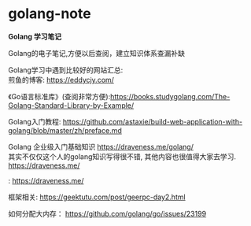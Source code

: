 # golang-note
**Golang 学习笔记**  

Golang的电子笔记,方便以后查阅，建立知识体系查漏补缺  

Golang学习中遇到比较好的网站汇总:  
煎鱼的博客: https://eddycjy.com/  
  

《Go语言标准库》(查阅非常方便):https://books.studygolang.com/The-Golang-Standard-Library-by-Example/  

Golang入门教程:  https://github.com/astaxie/build-web-application-with-golang/blob/master/zh/preface.md  

Golang 企业级入门基础知识 https://draveness.me/golang/  
其实不仅仅这个人的golang知识写得很不错, 其他内容也很值得大家去学习.  https://draveness.me/

: https://draveness.me/

框架相关: https://geektutu.com/post/geerpc-day2.html   

如何分配大内存： https://github.com/golang/go/issues/23199
